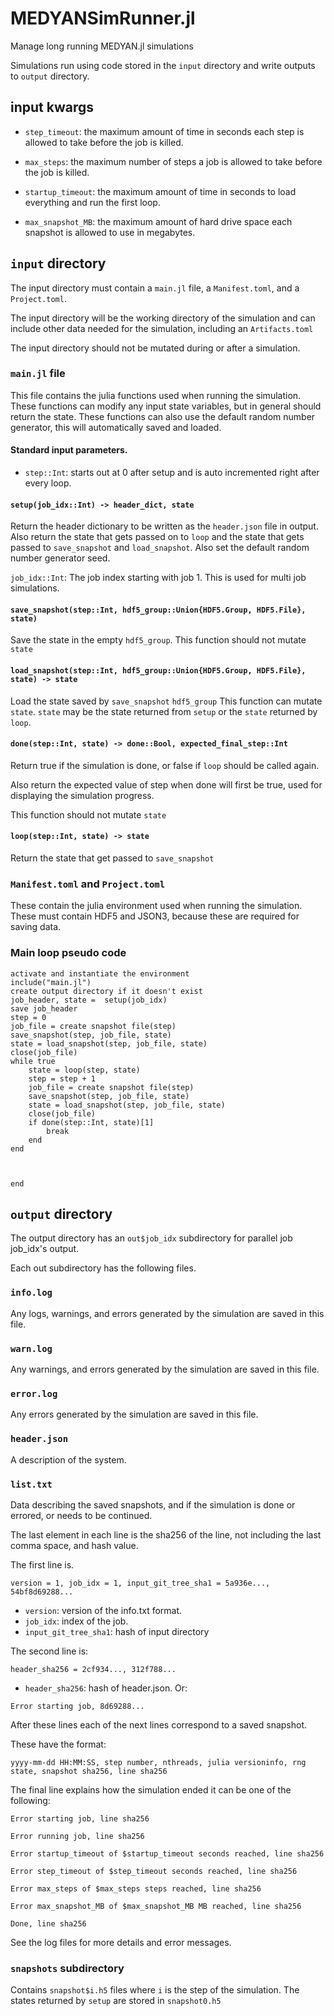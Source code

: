 # MEDYANSimRunner.jl
Manage long running MEDYAN.jl simulations

Simulations run using code stored in the `input` directory and write outputs to `output` directory.

## input kwargs

- `step_timeout`: the maximum amount of time in seconds each step is allowed to take before the job is killed.

- `max_steps`: the maximum number of steps a job is allowed to take before the job is killed.

- `startup_timeout`: the maximum amount of time in seconds to load everything and run the first loop.

- `max_snapshot_MB`: the maximum amount of hard drive space each snapshot is allowed to use in megabytes.

## `input` directory

The input directory must contain a `main.jl` file, a `Manifest.toml`, and a `Project.toml`.

The input directory will be the working directory of the simulation and can include other data needed for the simulation, including an `Artifacts.toml`

The input directory should not be mutated during or after a simulation.

### `main.jl` file

This file contains the julia functions used when running the simulation.
These functions can modify any input state variables, but in general should return the state.
These functions can also use the default random number generator, this will automatically saved and loaded.

#### Standard input parameters.
 - `step::Int`: starts out at 0 after setup and is auto incremented right after every loop.

#### `setup(job_idx::Int) -> header_dict, state`
Return the header dictionary to be written as the `header.json` file in output.
Also return the state that gets passed on to `loop` and the state that gets passed to `save_snapshot` and `load_snapshot`.
Also set the default random number generator seed.

`job_idx::Int`: The job index starting with job 1. This is used for multi job simulations.

#### `save_snapshot(step::Int, hdf5_group::Union{HDF5.Group, HDF5.File}, state)`
Save the state in the empty `hdf5_group`.
This function should not mutate `state`

#### `load_snapshot(step::Int, hdf5_group::Union{HDF5.Group, HDF5.File}, state) -> state`
Load the state saved by `save_snapshot` `hdf5_group`
This function can mutate `state`.
`state` may be the state returned from `setup` or the `state` returned by `loop`.

#### `done(step::Int, state) -> done::Bool, expected_final_step::Int`
Return true if the simulation is done, or false if `loop` should be called again.

Also return the expected value of step when done will first be true, used for displaying the simulation progress.

This function should not mutate `state`

#### `loop(step::Int, state) -> state`
Return the state that get passed to `save_snapshot`



### `Manifest.toml` and `Project.toml`

These contain the julia environment used when running the simulation. These must contain HDF5 and JSON3, because these are required for saving data.

### Main loop pseudo code

```
activate and instantiate the environment
include("main.jl")
create output directory if it doesn't exist
job_header, state =  setup(job_idx)
save job_header
step = 0
job_file = create snapshot file(step)
save_snapshot(step, job_file, state)
state = load_snapshot(step, job_file, state)
close(job_file)
while true
    state = loop(step, state)
    step = step + 1
    job_file = create snapshot file(step)
    save_snapshot(step, job_file, state)
    state = load_snapshot(step, job_file, state)
    close(job_file)
    if done(step::Int, state)[1]
        break
    end
end
    
    

end
```



## `output` directory

The output directory has an `out$job_idx` subdirectory for parallel job job_idx's output.

Each out subdirectory has the following files.

### `info.log`
Any logs, warnings, and errors generated by the simulation are saved in this file.

### `warn.log`
Any warnings, and errors generated by the simulation are saved in this file.

### `error.log`
Any errors generated by the simulation are saved in this file.

### `header.json`
A description of the system.

### `list.txt`
Data describing the saved snapshots, and if the simulation is done or errored, or needs to be continued.

The last element in each line is the sha256 of the line, not including the last comma space, and hash value.


The first line is.
```
version = 1, job_idx = 1, input_git_tree_sha1 = 5a936e..., 54bf8d69288...
```
- `version`: version of the info.txt format.
- `job_idx`: index of the job. 
- `input_git_tree_sha1`: hash of input directory

The second line is:
```
header_sha256 = 2cf934..., 312f788...
```
- `header_sha256`: hash of header.json.
Or:
```
Error starting job, 8d69288...
```

After these lines each of the next lines correspond to a saved snapshot.

These have the format:
```
yyyy-mm-dd HH:MM:SS, step number, nthreads, julia versioninfo, rng state, snapshot sha256, line sha256
```

The final line explains how the simulation ended it can be one of the following:
```
Error starting job, line sha256
```

```
Error running job, line sha256
```

```
Error startup_timeout of $startup_timeout seconds reached, line sha256
```

```
Error step_timeout of $step_timeout seconds reached, line sha256
```

```
Error max_steps of $max_steps steps reached, line sha256
```

```
Error max_snapshot_MB of $max_snapshot_MB MB reached, line sha256
```

```
Done, line sha256
```

See the log files for more details and error messages.


### `snapshots` subdirectory
Contains `snapshot$i.h5` files where `i` is the step of the simulation.
The states returned by `setup` are stored in `snapshot0.h5`
